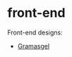 # front-end
Front-end designs:
<br/>
<ul>
  <li><a href="https://samarog.github.io/front-end/11.2.1%20Gramasgel%20Proto/index.html"> Gramasgel </a></li>
</ul>
